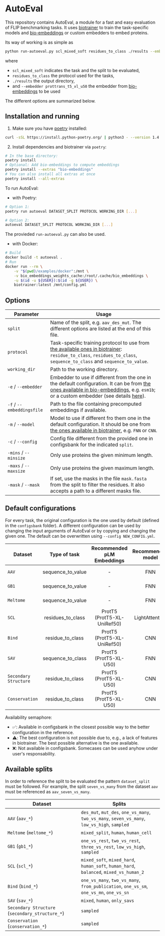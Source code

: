 # AutoEval

This repository contains AutoEval, a module for a fast and easy evaluation of FLIP benchmarking tasks. It uses [biotrainer](https://github.com/sacdallago/biotrainer) to train the task-specific models and [bio-embeddings](https://github.com/sacdallago/bio_embeddings) or custom embedders to embed proteins.

Its way of working is as simple as

```bash
python run-autoeval.py scl_mixed_soft residues_to_class ./results --embedder prottrans_t5_xl_u50
```

where

- `scl_mixed_soft` indicates the task and the split to be evaluated,
- `residues_to_class` the protocol used for the tasks,
- `./results` the output directory,
- and `--embedder prottrans_t5_xl_u50` the embedder from [bio-embeddings](https://github.com/sacdallago/bio_embeddings) to be used

The different options are summarized below.

## Installation and running

1. Make sure you have [poetry](https://python-poetry.org/) installed: 
```bash
curl -sSL https://install.python-poetry.org/ | python3 - --version 1.4.2
```

2. Install dependencies and biotrainer via `poetry`:
```bash
# In the base directory:
poetry install
# Optional: Add bio-embeddings to compute embeddings
poetry install --extras "bio-embeddings"
# You can also install all extras at once
poetry install --all-extras
```

To run AutoEval:

- with Poetry:
```bash
# Option 1:
poetry run autoeval DATASET_SPLIT PROTOCOL WORKING_DIR [...]

# Option 2:
autoeval DATASET_SPLIT PROTOCOL WORKING_DIR [...]
```

The provieded `run-autoeval.py` can also be used.

- with Docker:

```bash
# Build
docker build -t autoeval .
# Run
docker run --rm \
    -v "$(pwd)/examples/docker":/mnt \
    -v bio_embeddings_weights_cache:/root/.cache/bio_embeddings \
    -u $(id -u ${USER}):$(id -g ${USER}) \
    biotrainer:latest /mnt/config.yml
```


## Options


| Parameter | Usage |
| --- | --- |
| `split` | Name of the split, e.g. `aav_des_mut`. The different options are listed at the end of this file. |
| `protocol` | Task-specific training protocol to use from [the available ones in biotrainer](https://github.com/sacdallago/biotrainer/blob/main/README.md): `residue_to_class`, `residues_to_class`, `sequence_to_class` and `sequence_to_value`. |
| `working_dir` | Path to the working directory.|
| `-e` / `--embedder` | Embedder to use if different from the one in the default configuration. It can be from [the ones available in bio-embeddings](https://docs.bioembeddings.com/v0.2.3/api/bio_embeddings.embed.html), e.g. `esm1b`; or a custom embedder (see details [here](https://github.com/sacdallago/biotrainer/tree/main/examples/custom_embedder)). |
| `-f` / `--embeddingsfile` | Path to the file containing precomputed embeddings if available. |
| `-m` / `--model` | Model to use if different fro them one in the default configuration. It should be one from [the ones available in biotrainer](https://github.com/sacdallago/biotrainer/tree/main/biotrainer/models), e.g. `FNN` or `CNN`. |
| `-c` / `--config` | Config file different from the provided one in configsbank for the indicated `split`. |
| `-mins` / `--minsize` | Only use proteins the given minimum length. |
| `-maxs` / `--maxsize` | Only use proteins the given maximum length. |
| `-mask` / `--mask` | If set, use the masks in the file `mask.fasta` from the split to filter the residues. It also accepts a path to a different masks file. |

## Default configurations

For every task, the original configuration is the one used by default (defined in the `configsbank` folder). A different configuration can be used by changing the input arguments of AutoEval or by copying and changing the given one. The default can be overwritten using `--config NEW_CONFIG.yml`.

| Dataset | Type of task | Recommended pLM Embeddings | Recommended model | Reference | Available in Configsbank |
| --- | :---: | :---: | :---: | :---: | :---: |
| `AAV` | sequence_to_value | - | FNN | [[Dallago 2021](https://www.biorxiv.org/content/10.1101/2021.11.09.467890v2.abstract)] | ⚠️ |
| `GB1` | sequence_to_value | - | FNN | [[Dallago 2021](https://www.biorxiv.org/content/10.1101/2021.11.09.467890v2.abstract)] | ⚠️ |
| `Meltome` | sequence_to_value | - | FNN | [[Dallago 2021](https://www.biorxiv.org/content/10.1101/2021.11.09.467890v2.abstract)] | ⚠️ |
| `SCL` | residues_to_class | ProtT5 (ProtT5-XL-UniRef50) | LightAttention | [[Stärk 2021](https://doi.org/10.1093/bioadv/vbab035)] | ✅ |
| `Bind` | residue_to_class | ProtT5 (ProtT5-XL-UniRef50) | CNN | [[Littmann 2021](https://doi.org/10.1038/s41598-021-03431-4)] | ✅ |
| `SAV` | sequence_to_class | ProtT5 (ProtT5-XL-U50) | FNN | [[Marquet 2021](https://doi.org/10.1007/s00439-021-02411-y)] | ⚠️ |
| `Secondary Structure` | residue_to_class | ProtT5 (ProtT5-XL-U50) | CNN | - | ✅ |
| `Conservation` | residue_to_class | ProtT5 (ProtT5-XL-U50) | CNN | [[Marquet 2021](https://doi.org/10.1007/s00439-021-02411-y)] | ✅ |

Availability semaphore:
- ✅: Available in configsbank in the closest possible way to the better configuration in the reference.
- ⚠️: The best configuration is not possible due to, e.g., a lack of features in biotrainer. The best possible alternative is the one available.
- ❌: Not available in configsbank. Somecases can be used anyhow under user's responsability.


## Available splits

In order to reference the split to be evaluated the pattern `dataset_split` must be followed. For example, the split `seven_vs_many` from the dataset `aav` must be referenced as `aav_seven_vs_many`.

| Dataset | Splits |
| --- | --- |
| `AAV` (`aav_*`) | `des_mut`, `mut_des`, `one_vs_many`, `two_vs_many`, `seven_vs_many`, `low_vs_high`, `sampled`   |
| `Meltome` (`meltome_*`) | `mixed_split`, `human`, `human_cell` |
| `GB1` (`gb1_*`) | `one_vs_rest`, `two_vs_rest`, `three_vs_rest`, `low_vs_high`, `sampled` |
| `SCL` (`scl_*`) | `mixed_soft`, `mixed_hard`, `human_soft`, `human_hard`, `balanced`, `mixed_vs_human_2` |
| `Bind` (`bind_*`) | `one_vs_many`, `two_vs_many`, `from_publication`,  `one_vs_sm`, `one_vs_mn`, `one_vs_sn` |
| `SAV` (`sav_*`) | `mixed`, `human`, `only_savs` |
| `Secondary Structure` (`secondary_structure_*`) | `sampled` |
| `Conservation` (`conservation_*`) | `sampled` |
